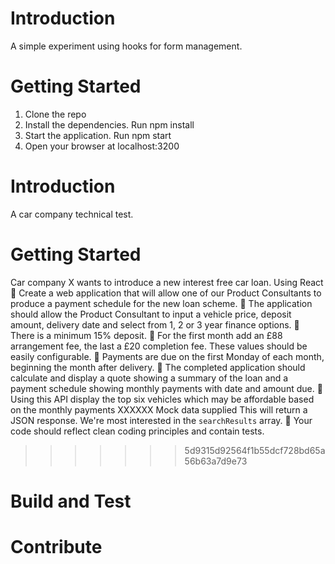 
# Introduction
A simple experiment using hooks for form management.

# Getting Started
1. Clone the repo
2. Install the dependencies. Run npm install
3. Start the application. Run npm start
4. Open your browser at localhost:3200

# Introduction 
A car company technical test.
# Getting Started
Car company X wants to introduce a new interest free car loan.
Using React
 Create a web application that will allow one of our Product Consultants to produce a
payment schedule for the new loan scheme.
 The application should allow the Product Consultant to input a vehicle price, deposit
amount, delivery date and select from 1, 2 or 3 year finance options.
 There is a minimum 15% deposit.
 For the first month add an £88 arrangement fee, the last a £20 completion fee. These values
should be easily configurable.
 Payments are due on the first Monday of each month, beginning the month after delivery.
 The completed application should calculate and display a quote showing a summary of the
loan and a payment schedule showing monthly payments with date and amount due.
 Using this API display the top six vehicles which may be affordable based on the monthly
payments
XXXXXX Mock data supplied
This will return a JSON response. We&#39;re most interested in the `searchResults` array.
 Your code should reflect clean coding principles and contain tests.
>>>>>>> 5d9315d92564f1b55dcf728bd65a56b63a7d9e73

# Build and Test

# Contribute
